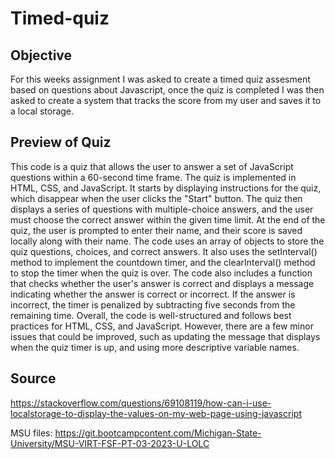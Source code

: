 # Timed-quiz

## Objective 

For this weeks assignment I was asked to create a timed quiz assesment based on questions about Javascript, once the quiz is completed I was then asked to create a system that tracks the score from my user and saves it to a local storage.

## Preview of Quiz

This code is a quiz that allows the user to answer a set of JavaScript questions within a 60-second time frame. The quiz is implemented in HTML, CSS, and JavaScript. It starts by displaying instructions for the quiz, which disappear when the user clicks the "Start" button. The quiz then displays a series of questions with multiple-choice answers, and the user must choose the correct answer within the given time limit.
At the end of the quiz, the user is prompted to enter their name, and their score is saved locally along with their name. The code uses an array of objects to store the quiz questions, choices, and correct answers. It also uses the setInterval() method to implement the countdown timer, and the clearInterval() method to stop the timer when the quiz is over.
The code also includes a function that checks whether the user's answer is correct and displays a message indicating whether the answer is correct or incorrect. If the answer is incorrect, the timer is penalized by subtracting five seconds from the remaining time.
Overall, the code is well-structured and follows best practices for HTML, CSS, and JavaScript. However, there are a few minor issues that could be improved, such as updating the message that displays when the quiz timer is up, and using more descriptive variable names.
<add link to site> 

## Source

https://stackoverflow.com/questions/69108119/how-can-i-use-localstorage-to-display-the-values-on-my-web-page-using-javascript

MSU files: https://git.bootcampcontent.com/Michigan-State-University/MSU-VIRT-FSF-PT-03-2023-U-LOLC


